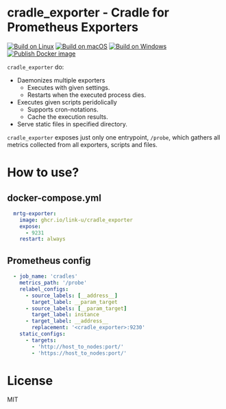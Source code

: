 # cradle_exporter - Cradle for Prometheus Exporters

[![Build on Linux](https://github.com/link-u/cradle_exporter/workflows/Build%20on%20Linux/badge.svg)](https://github.com/link-u/cradle_exporter/actions?query=workflow%3A%22Build+on+Linux%22)
[![Build on macOS](https://github.com/link-u/cradle_exporter/workflows/Build%20on%20macOS/badge.svg)](https://github.com/link-u/cradle_exporter/actions?query=workflow%3A%22Build+on+macOS%22)
[![Build on Windows](https://github.com/link-u/cradle_exporter/workflows/Build%20on%20Windows/badge.svg)](https://github.com/link-u/cradle_exporter/actions?query=workflow%3A%22Build+on+Windows%22)  
[![Publish Docker image](https://github.com/link-u/cradle_exporter/workflows/Publish%20Docker%20image/badge.svg)](https://github.com/link-u/cradle_exporter/actions?query=workflow%3A%22Publish+Docker+image%22)

`cradle_exporter` do:

 - Daemonizes multiple exporters
   - Executes with given settings.
   - Restarts when the executed process dies.
 - Executes given scripts peridolically
   - Supports cron-notations.
   - Cache the execution results.
 - Serve static files in specified directory.

`cradle_exporter` exposes just only one entrypoint, `/probe`, which gathers all metrics collected from all exporters, scripts and files.

# How to use?

## docker-compose.yml

```yaml
  mrtg-exporter:
    image: ghcr.io/link-u/cradle_exporter
    expose:
      - 9231
    restart: always
```

## Prometheus config

```yaml
  - job_name: 'cradles'
    metrics_path: '/probe'
    relabel_configs:
      - source_labels: [__address__]
        target_label: __param_target
      - source_labels: [__param_target]
        target_label: instance
      - target_label: __address__
        replacement: '<cradle_exporter>:9230'
    static_configs:
      - targets:
        - 'http://host_to_nodes:port/'
        - 'https://host_to_nodes:port/'
```

# License

MIT
